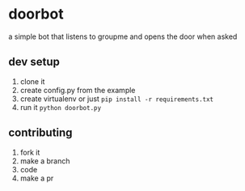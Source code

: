 doorbot
========
a simple bot that listens to groupme and opens the door when asked

## dev setup
1. clone it
2. create config.py from the example
3. create virtualenv or just `pip install -r requirements.txt`
4. run it `python doorbot.py`

## contributing
1. fork it
2. make a branch
3. code
4. make a pr
